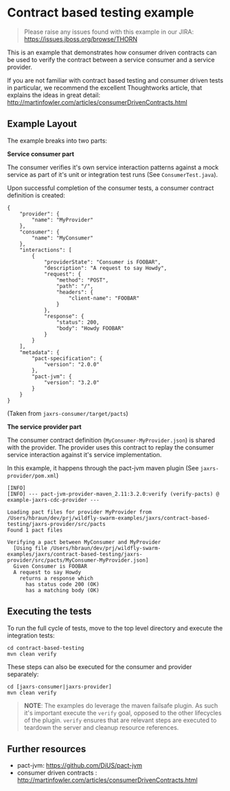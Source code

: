 # Contract based testing example

> Please raise any issues found with this example in our JIRA:
> https://issues.jboss.org/browse/THORN

This is an example that demonstrates how consumer driven contracts can be used to verify the contract between a service consumer and a service provider.

If you are not familiar with contract based testing and consumer driven tests in particular, we recommend the excellent Thoughtworks article, that explains the ideas in great detail: http://martinfowler.com/articles/consumerDrivenContracts.html

## Example Layout

The example breaks into two parts:

**Service consumer part**

The consumer verifies it's own service interaction patterns against a mock service as part of it's unit or integration test runs (See `ConsumerTest.java`).

Upon successful completion of the consumer tests, a consumer contract definition is created:

```
{
    "provider": {
        "name": "MyProvider"
    },
    "consumer": {
        "name": "MyConsumer"
    },
    "interactions": [
        {
            "providerState": "Consumer is FOOBAR",
            "description": "A request to say Howdy",
            "request": {
                "method": "POST",
                "path": "/",
                "headers": {
                    "client-name": "FOOBAR"
                }
            },
            "response": {
                "status": 200,
                "body": "Howdy FOOBAR"
            }
        }
    ],
    "metadata": {
        "pact-specification": {
            "version": "2.0.0"
        },
        "pact-jvm": {
            "version": "3.2.0"
        }
    }
}
```
(Taken from `jaxrs-consumer/target/pacts`)

**The service provider part**

The consumer contract definition (`MyConsumer-MyProvider.json`) is shared with the provider. The provider uses this contract to replay the consumer service interaction against it's service implementation.

In this example, it happens through the pact-jvm maven plugin (See `jaxrs-provider/pom.xml`)


```
[INFO] 
[INFO] --- pact-jvm-provider-maven_2.11:3.2.0:verify (verify-pacts) @ example-jaxrs-cdc-provider ---

Loading pact files for provider MyProvider from /Users/hbraun/dev/prj/wildfly-swarm-examples/jaxrs/contract-based-testing/jaxrs-provider/src/pacts
Found 1 pact files

Verifying a pact between MyConsumer and MyProvider
  [Using file /Users/hbraun/dev/prj/wildfly-swarm-examples/jaxrs/contract-based-testing/jaxrs-provider/src/pacts/MyConsumer-MyProvider.json]
  Given Consumer is FOOBAR
  A request to say Howdy
    returns a response which
      has status code 200 (OK)
      has a matching body (OK)

```

## Executing the tests

To run the full cycle of tests, move to the top level directory and execute the integration tests:

```
cd contract-based-testing
mvn clean verify
```

These steps can also be executed for the consumer and provider separately:

```
cd [jaxrs-consumer|jaxrs-provider]
mvn clean verify
```

> **NOTE**: The examples do leverage the maven failsafe plugin. As such it's important execute the `verify` goal, opposed to the other lifecycles of the plugin. `verify` ensures that are relevant steps are executed to teardown the server and cleanup resource references.


## Further resources

- pact-jvm: https://github.com/DiUS/pact-jvm
- consumer driven contracts : http://martinfowler.com/articles/consumerDrivenContracts.html
